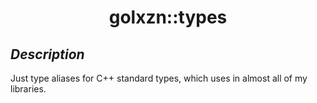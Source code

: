 <h1 align="center">golxzn::types</h1>

## __*Description*__

Just type aliases for C++ standard types, which uses in almost all of my libraries.
